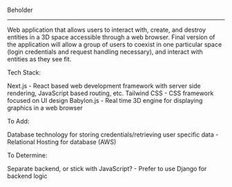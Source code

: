 Beholder

-----------------------------------------------------------------------------------------------------

Web application that allows users to interact with, create, and destroy entities in a 3D space accessible through a web browser. Final version of the application will allow a group of users to coexist in one particular space (login credentials and request handling necessary), and interact with entities as they see fit.

Tech Stack:

Next.js - React based web development framework with server side rendering, JavaScript based routing, etc.
Tailwind CSS - CSS framework focused on UI design
Babylon.js - Real time 3D engine for displaying graphics in a web browser

To Add:

Database technology for storing credentials/retrieving user specific data
    - Relational
Hosting for database (AWS)

To Determine:

Separate backend, or stick with JavaScript?
    - Prefer to use Django for backend logic
